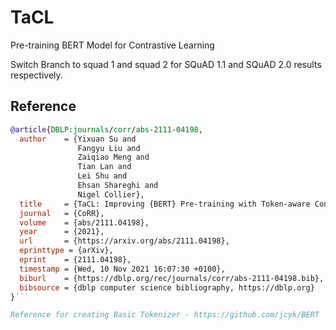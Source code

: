 # TaCL
Pre-training BERT Model for Contrastive Learning

Switch Branch to squad 1 and squad 2 for SQuAD 1.1 and SQuAD 2.0 results respectively.

## Reference
```bibtex
@article{DBLP:journals/corr/abs-2111-04198,
  author    = {Yixuan Su and
               Fangyu Liu and
               Zaiqiao Meng and
               Tian Lan and
               Lei Shu and
               Ehsan Shareghi and
               Nigel Collier},
  title     = {TaCL: Improving {BERT} Pre-training with Token-aware Contrastive Learning},
  journal   = {CoRR},
  volume    = {abs/2111.04198},
  year      = {2021},
  url       = {https://arxiv.org/abs/2111.04198},
  eprinttype = {arXiv},
  eprint    = {2111.04198},
  timestamp = {Wed, 10 Nov 2021 16:07:30 +0100},
  biburl    = {https://dblp.org/rec/journals/corr/abs-2111-04198.bib},
  bibsource = {dblp computer science bibliography, https://dblp.org}
}```

Reference for creating Basic Tokenizer - https://github.com/jcyk/BERT
